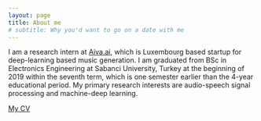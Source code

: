 ```yaml
---
layout: page
title: About me
# subtitle: Why you'd want to go on a date with me
---
```


I am a research intern at [Aiva.ai](https://aiva.ai), which is Luxembourg based startup for deep-learning based music generation. I am graduated from BSc in Electronics Engineering at Sabanci University, Turkey at the beginning of 2019 within the seventh term, which is one semester earlier than the 4-year educational period. My primary research interests are audio-speech signal processing and machine-deep learning.

[My CV](https://drive.google.com/file/d/128Xycj3GLV2G15epD0lQe1IZlfduLkCn/view?usp=sharing)
